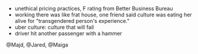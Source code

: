 * unethical pricing practices, F rating from Better Business Bureau
* working there was like frat house, one friend said culture was eating her alive for "transgendered person's experience."
* uber culture: culture that will fail
* driver hit another passenger with a hammer


@Majd, @Jared, @Maiga
